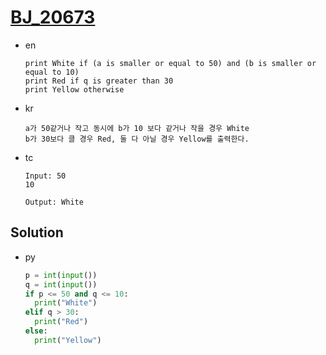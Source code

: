 # [BJ_20673](https://acmicpc.net/problem/20673)

* en

  ```en
  print White if (a is smaller or equal to 50) and (b is smaller or equal to 10)
  print Red if q is greater than 30
  print Yellow otherwise
  ```

* kr

  ```kr
  a가 50같거나 작고 동시에 b가 10 보다 같거나 작을 경우 White
  b가 30보다 클 경우 Red, 둘 다 아닐 경우 Yellow를 출력한다.
  ```

* tc

  ```tc
  Input: 50
  10

  Output: White
  ```

## Solution

* py

  ```py
  p = int(input())
  q = int(input())
  if p <= 50 and q <= 10:
    print("White")
  elif q > 30:
    print("Red")
  else:
    print("Yellow")
  ```
